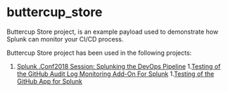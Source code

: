 # buttercup_store

Buttercup Store project, is an example payload used to demonstrate how Splunk can monitor your CI/CD process.

Buttercup Store project has been used in the following projects:
1. [Splunk .Conf2018 Session: Splunking the DevOps Pipeline](https://static.rainfocus.com/splunk/splunkconf18/sess/1523463746818001xqvM/finalPDF/IT1502_SplunkingTheDevOpsPipeline_Final%20%281%29_1538861347994001rvNT.pdf)
1.[Testing of the GitHub Audit Log Monitoring Add-On For Splunk](https://splunkbase.splunk.com/app/5595/)
1.[Testing of the GitHub App for Splunk](https://splunkbase.splunk.com/app/5596/)

